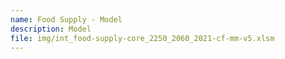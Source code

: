 ```yaml
---
name: Food Supply - Model
description: Model
file: img/int_food-supply-core_2250_2060_2021-cf-mm-v5.xlsm
---
```

